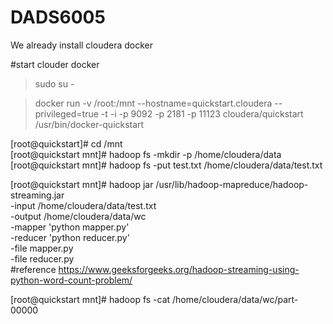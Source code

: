 # DADS6005
We already install cloudera docker

#start clouder docker </br>

> sudo su - </br>
<!--
https://docs.cloudera.com/documentation/enterprise/6/6.3/topics/cdh_ports.html
docker run --hostname=quickstart.cloudera --privileged=true -t -i -p 8888:8888 -p 7180:7180 -p 80:80 4239cd2958c6 /usr/bin/docker-quickstart </br>

docker run --hostname=quickstart.cloudera --privileged=true -t -i -p 8888:8888 -p 10000:10000 -p 10020:10020 -p 11000:11000 -p 18080:18080 -p 18081:18081 
-p 18088:18088 -p 19888:19888 -p 21000:21000 -p 21050:21050 -p 2181:2181 -p 25000:25000 -p 25010:25010 -p 25020:25020 -p 50010:50010 -p 50030:50030 -p 50060:50060 
-p 50070:50070 -p 50075:50075 -p 50090:50090 -p 60000:60000 -p 60010:60010 -p 60020:60020 -p 60030:60030 -p 7180:7180 -p 7183:7183 -p 7187:7187 -p 80:80 
-p 8020:8020 -p 8032:8032 -p 802:8042 -p 8088:8088 -p 8983:8983 -p 9083:9083 4239cd2958c6 /usr/bin/docker-quickstart

-->
> docker run -v /root:/mnt --hostname=quickstart.cloudera --privileged=true -t -i -p 9092 -p 2181 -p 11123 cloudera/quickstart /usr/bin/docker-quickstart </br>

[root@quickstart]# cd /mnt </br>
[root@quickstart mnt]# hadoop fs -mkdir -p /home/cloudera/data </br>
[root@quickstart mnt]# hadoop fs -put test.txt /home/cloudera/data/test.txt </br>

[root@quickstart mnt]# hadoop jar /usr/lib/hadoop-mapreduce/hadoop-streaming.jar  </br>
-input /home/cloudera/data/test.txt  </br>
-output /home/cloudera/data/wc  </br>
-mapper 'python mapper.py'  </br>
-reducer 'python reducer.py'  </br>
-file mapper.py  </br>
-file reducer.py </br>
#reference https://www.geeksforgeeks.org/hadoop-streaming-using-python-word-count-problem/

[root@quickstart mnt]# hadoop fs -cat /home/cloudera/data/wc/part-00000


